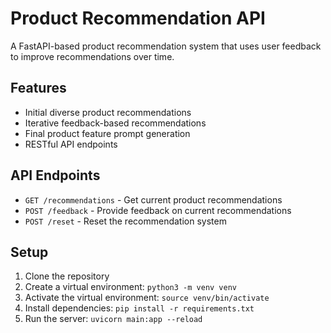 # Product Recommendation API

A FastAPI-based product recommendation system that uses user feedback to improve recommendations over time.

## Features

- Initial diverse product recommendations
- Iterative feedback-based recommendations
- Final product feature prompt generation
- RESTful API endpoints

## API Endpoints

- `GET /recommendations` - Get current product recommendations
- `POST /feedback` - Provide feedback on current recommendations
- `POST /reset` - Reset the recommendation system

## Setup

1. Clone the repository
2. Create a virtual environment: `python3 -m venv venv`
3. Activate the virtual environment: `source venv/bin/activate`
4. Install dependencies: `pip install -r requirements.txt`
5. Run the server: `uvicorn main:app --reload`
